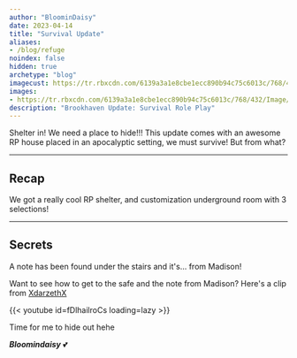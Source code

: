 ```yaml
---
author: "BloominDaisy"
date: 2023-04-14
title: "Survival Update"
aliases:
- /blog/refuge
noindex: false
hidden: true
archetype: "blog"
imagecust: https://tr.rbxcdn.com/6139a3a1e8cbe1ecc890b94c75c6013c/768/432/Image/Png
images:
- https://tr.rbxcdn.com/6139a3a1e8cbe1ecc890b94c75c6013c/768/432/Image/Png
description: "Brookhaven Update: Survival Role Play"
---
```


Shelter in! We need a place to hide!!! This update comes with an awesome RP house placed in an apocalyptic setting, we must survive! But from what?

---
## Recap

We got a really cool RP shelter, and customization underground room with 3 selections!

---

## Secrets

A note has been found under the stairs and it's... from Madison!

Want to see how to get to the safe and the note from Madison? Here's a clip from [XdarzethX](https://www.youtube.com/@XdarzethX)

{{< youtube id=fDlhailroCs loading=lazy >}}

Time for me to hide out hehe

_**Bloomindaisy**_ <span class="nowrap"><span class="emojify">💕</span>